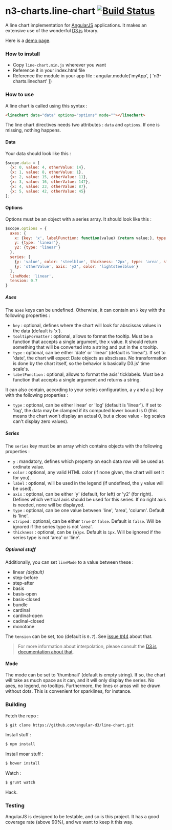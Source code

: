 # n3-charts.line-chart [![Build Status](https://drone.io/github.com/n3-charts/line-chart/status.png)](https://drone.io/github.com/n3-charts/line-chart/latest)

A line chart implementation for [AngularJS](http://angularjs.org/) applications. It makes an extensive use of the wonderful [D3.js](http://d3js.org/) library.

Here is a [demo page](http://n3-charts.github.io/line-chart/).

### How to install
 + Copy `line-chart.min.js` wherever you want
 + Reference it in your index.html file
 + Reference the module in your app file :
     angular.module('myApp', [
      'n3-charts.linechart'
    ])

### How to use
A line chart is called using this syntax :

```html
<linechart data="data" options="options" mode=""></linechart>
```

The line chart directives needs two attributes : `data` and `options`. If one is missing, nothing happens.

#### Data
Your data should look like this :

```js
$scope.data = [
  {x: 0, value: 4, otherValue: 14},
  {x: 1, value: 8, otherValue: 1},
  {x: 2, value: 15, otherValue: 11},
  {x: 3, value: 16, otherValue: 147},
  {x: 4, value: 23, otherValue: 87},
  {x: 5, value: 42, otherValue: 45}
];
```

#### Options
Options must be an object with a series array. It should look like this :

```js
$scope.options = {
  axes: {
    x: {key: 'x', labelFunction: function(value) {return value;}, type: 'linear', tooltipFormatter: function(x) {return x;}},
    y: {type: 'linear'},
    y2: {type: 'linear'}
  },
  series: [
    {y: 'value', color: 'steelblue', thickness: '2px', type: 'area', striped: true, label: 'Pouet'},
    {y: 'otherValue', axis: 'y2', color: 'lightsteelblue'}
  ],
  lineMode: 'linear',
  tension: 0.7
}
```
##### Axes
The `axes` keys can be undefined. Otherwise, it can contain an `x̀` key with the following properties :

 + `key` : optional, defines where the chart will look for abscissas values in the data (default is 'x').
 + `tooltipFormatter` : optional, allows to format the tooltip. Must be a function that accepts a single argument, the x value. It should return something that will be converted into a string and put in the x tooltip.
 + `type` : optional, can be either 'date' or 'linear' (default is 'linear'). If set to 'date', the chart will expect Date objects as abscissas. No transformation is done by the chart itself, so the behavior is basically D3.js' time scale's.
 + `labelFunction` : optional, allows to format the axis' ticklabels. Must be a function that accepts a single argument and returns a string.

It can also contain, according to your series configuration, a `y` and a `y2` key with the following properties :

 + `type` : optional, can be either linear' or 'log' (default is 'linear'). If set to 'log', the data may be clamped if its computed lower bound is 0 (this means the chart won't display an actual 0, but a close value - log scales can't display zero values).


##### Series
The `series` key must be an array which contains objects with the following properties :

+ `y` : mandatory, defines which property on each data row will be used as ordinate value.
+ `color` : optional, any valid HTML color (if none given, the chart will set it for you).
+ `label` : optional, will be used in the legend (if undefined, the `y` value will be used).
+ `axis` : optional, can be either 'y' (default, for left) or 'y2' (for right). Defines which vertical axis should be used for this series. If no right axis is needed, none will be displayed.
+ `type` : optional, can be one value between 'line', 'area', 'column'. Default is 'line'.
+ `striped` : optional, can be either `true` or `false`. Default is `false`. Will be ignored if the series type is not 'area'.
+ `thickness` : optional, can be `{n}px`. Default is `1px`. Will be ignored if the series type is not 'area' or 'line'.

##### Optional stuff
Additionally, you can set `lineMode` to a value between these :

+ linear *(default)*
+ step-before
+ step-after
+ basis
+ basis-open
+ basis-closed
+ bundle
+ cardinal
+ cardinal-open
+ cadinal-closed
+ monotone

The `tension` can be set, too (default is `0.7`). See [issue #44][2] about that.

> For more information about interpolation, please consult the [D3.js documentation about that][1].

#### Mode
The mode can be set to 'thumbnail' (default is empty string). If so, the chart will take as much space as it can, and it will only display the series. No axes, no legend, no tooltips. Furthermore, the lines or areas will be drawn without dots. This is convenient for sparklines, for instance.

### Building
Fetch the repo :
```sh
$ git clone https://github.com/angular-d3/line-chart.git
```

Install stuff :
```sh
$ npm install
```

Install moar stuff :
```sh
$ bower install
```

Watch :
```sh
$ grunt watch
```

Hack.

### Testing
AngularJS is designed to be testable, and so is this project.
It has a good coverage rate (above 90%), and we want to keep it this way.

  [1]: https://github.com/mbostock/d3/wiki/SVG-Shapes#wiki-line_interpolate
  [2]: https://github.com/n3-charts/line-chart/issues/44
